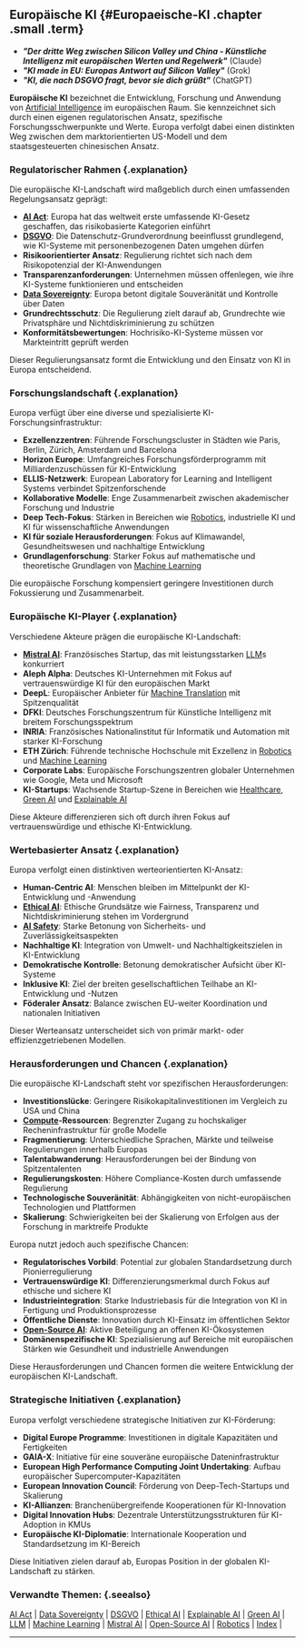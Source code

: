 ## Europäische KI {#Europaeische-KI .chapter .small .term}

- ***"Der dritte Weg zwischen Silicon Valley und China - Künstliche Intelligenz mit europäischen Werten und Regelwerk"***  (Claude)
- ***"KI made in EU: Europas Antwort auf Silicon Valley"*** (Grok)
- ***"KI, die nach DSGVO fragt, bevor sie dich grüßt"***  (ChatGPT)

**Europäische KI** bezeichnet die Entwicklung, Forschung und Anwendung von [Artificial Intelligence](#Artificial-Intelligence) im europäischen Raum.
Sie kennzeichnet sich durch einen eigenen regulatorischen Ansatz, spezifische Forschungsschwerpunkte und Werte.
Europa verfolgt dabei einen distinkten Weg zwischen dem marktorientierten US-Modell und dem staatsgesteuerten chinesischen Ansatz.

### Regulatorischer Rahmen {.explanation}

Die europäische KI-Landschaft wird maßgeblich durch einen umfassenden Regelungsansatz geprägt:

- **[AI Act](#AI-Act)**: Europa hat das weltweit erste umfassende KI-Gesetz geschaffen, das risikobasierte Kategorien einführt
- **[DSGVO](#DSGVO)**: Die Datenschutz-Grundverordnung beeinflusst grundlegend, wie KI-Systeme mit personenbezogenen Daten umgehen dürfen
- **Risikoorientierter Ansatz**: Regulierung richtet sich nach dem Risikopotenzial der KI-Anwendungen
- **Transparenzanforderungen**: Unternehmen müssen offenlegen, wie ihre KI-Systeme funktionieren und entscheiden
- **[Data Sovereignty](#Data-Sovereignty)**: Europa betont digitale Souveränität und Kontrolle über Daten
- **Grundrechtsschutz**: Die Regulierung zielt darauf ab, Grundrechte wie Privatsphäre und Nichtdiskriminierung zu schützen
- **Konformitätsbewertungen**: Hochrisiko-KI-Systeme müssen vor Markteintritt geprüft werden

Dieser Regulierungsansatz formt die Entwicklung und den Einsatz von KI in Europa entscheidend.

### Forschungslandschaft {.explanation}

Europa verfügt über eine diverse und spezialisierte KI-Forschungsinfrastruktur:

- **Exzellenzzentren**: Führende Forschungscluster in Städten wie Paris, Berlin, Zürich, Amsterdam und Barcelona
- **Horizon Europe**: Umfangreiches Forschungsförderprogramm mit Milliardenzuschüssen für KI-Entwicklung
- **ELLIS-Netzwerk**: European Laboratory for Learning and Intelligent Systems verbindet Spitzenforschende
- **Kollaborative Modelle**: Enge Zusammenarbeit zwischen akademischer Forschung und Industrie
- **Deep Tech-Fokus**: Stärken in Bereichen wie [Robotics](#Robotics), industrielle KI und KI für wissenschaftliche Anwendungen
- **KI für soziale Herausforderungen**: Fokus auf Klimawandel, Gesundheitswesen und nachhaltige Entwicklung
- **Grundlagenforschung**: Starker Fokus auf mathematische und theoretische Grundlagen von [Machine Learning](#Machine-Learning)

Die europäische Forschung kompensiert geringere Investitionen durch Fokussierung und Zusammenarbeit.

### Europäische KI-Player {.explanation}

Verschiedene Akteure prägen die europäische KI-Landschaft:

- **[Mistral AI](#Mistral-AI)**: Französisches Startup, das mit leistungsstarken [LLM](#LLM)s konkurriert
- **Aleph Alpha**: Deutsches KI-Unternehmen mit Fokus auf vertrauenswürdige KI für den europäischen Markt
- **DeepL**: Europäischer Anbieter für [Machine Translation](#Machine-Translation) mit Spitzenqualität
- **DFKI**: Deutsches Forschungszentrum für Künstliche Intelligenz mit breitem Forschungsspektrum
- **INRIA**: Französisches Nationalinstitut für Informatik und Automation mit starker KI-Forschung
- **ETH Zürich**: Führende technische Hochschule mit Exzellenz in [Robotics](#Robotics) und [Machine Learning](#Machine-Learning)
- **Corporate Labs**: Europäische Forschungszentren globaler Unternehmen wie Google, Meta und Microsoft
- **KI-Startups**: Wachsende Startup-Szene in Bereichen wie [Healthcare](#Healthcare-KI), [Green AI](#Green-AI) und [Explainable AI](#Explainable-AI)

Diese Akteure differenzieren sich oft durch ihren Fokus auf vertrauenswürdige und ethische KI-Entwicklung.

### Wertebasierter Ansatz {.explanation}

Europa verfolgt einen distinktiven werteorientierten KI-Ansatz:

- **Human-Centric AI**: Menschen bleiben im Mittelpunkt der KI-Entwicklung und -Anwendung
- **[Ethical AI](#Ethical-AI)**: Ethische Grundsätze wie Fairness, Transparenz und Nichtdiskriminierung stehen im Vordergrund
- **[AI Safety](#AI-Safety)**: Starke Betonung von Sicherheits- und Zuverlässigkeitsaspekten
- **Nachhaltige KI**: Integration von Umwelt- und Nachhaltigkeitszielen in KI-Entwicklung
- **Demokratische Kontrolle**: Betonung demokratischer Aufsicht über KI-Systeme
- **Inklusive KI**: Ziel der breiten gesellschaftlichen Teilhabe an KI-Entwicklung und -Nutzen
- **Föderaler Ansatz**: Balance zwischen EU-weiter Koordination und nationalen Initiativen

Dieser Werteansatz unterscheidet sich von primär markt- oder effizienzgetriebenen Modellen.

### Herausforderungen und Chancen {.explanation}

Die europäische KI-Landschaft steht vor spezifischen Herausforderungen:

- **Investitionslücke**: Geringere Risikokapitalinvestitionen im Vergleich zu USA und China
- **[Compute](#Compute)-Ressourcen**: Begrenzter Zugang zu hochskaliger Recheninfrastruktur für große Modelle
- **Fragmentierung**: Unterschiedliche Sprachen, Märkte und teilweise Regulierungen innerhalb Europas
- **Talentabwanderung**: Herausforderungen bei der Bindung von Spitzentalenten
- **Regulierungskosten**: Höhere Compliance-Kosten durch umfassende Regulierung
- **Technologische Souveränität**: Abhängigkeiten von nicht-europäischen Technologien und Plattformen
- **Skalierung**: Schwierigkeiten bei der Skalierung von Erfolgen aus der Forschung in marktreife Produkte

Europa nutzt jedoch auch spezifische Chancen:

- **Regulatorisches Vorbild**: Potential zur globalen Standardsetzung durch Pionierregulierung
- **Vertrauenswürdige KI**: Differenzierungsmerkmal durch Fokus auf ethische und sichere KI
- **Industrieintegration**: Starke Industriebasis für die Integration von KI in Fertigung und Produktionsprozesse
- **Öffentliche Dienste**: Innovation durch KI-Einsatz im öffentlichen Sektor
- **[Open-Source AI](#Open-Source-AI)**: Aktive Beteiligung an offenen KI-Ökosystemen
- **Domänenspezifische KI**: Spezialisierung auf Bereiche mit europäischen Stärken wie Gesundheit und industrielle Anwendungen

Diese Herausforderungen und Chancen formen die weitere Entwicklung der europäischen KI-Landschaft.

### Strategische Initiativen {.explanation}

Europa verfolgt verschiedene strategische Initiativen zur KI-Förderung:

- **Digital Europe Programme**: Investitionen in digitale Kapazitäten und Fertigkeiten
- **GAIA-X**: Initiative für eine souveräne europäische Dateninfrastruktur
- **European High Performance Computing Joint Undertaking**: Aufbau europäischer Supercomputer-Kapazitäten
- **European Innovation Council**: Förderung von Deep-Tech-Startups und Skalierung
- **KI-Allianzen**: Branchenübergreifende Kooperationen für KI-Innovation
- **Digital Innovation Hubs**: Dezentrale Unterstützungsstrukturen für KI-Adoption in KMUs
- **Europäische KI-Diplomatie**: Internationale Kooperation und Standardsetzung im KI-Bereich

Diese Initiativen zielen darauf ab, Europas Position in der globalen KI-Landschaft zu stärken.

### Verwandte Themen: {.seealso}

[AI Act](#AI-Act) |
[Data Sovereignty](#Data-Sovereignty) |
[DSGVO](#DSGVO) |
[Ethical AI](#Ethical-AI) |
[Explainable AI](#Explainable-AI) |
[Green AI](#Green-AI) |
[LLM](#LLM) |
[Machine Learning](#Machine-Learning) |
[Mistral AI](#Mistral-AI) |
[Open-Source AI](#Open-Source-AI) |
[Robotics](#Robotics) |
[Index](#Index) |

----

